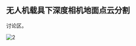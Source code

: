 ## 无人机载具下深度相机地面点云分割

讨论区。

![2](https://github.com/liuzhenboo/MAV_segment_ground/raw/master/videos/seg.JPG)